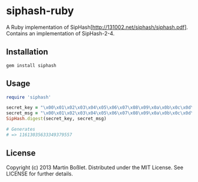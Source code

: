 # siphash-ruby

A Ruby implementation of SipHash[http://131002.net/siphash/siphash.pdf].
Contains an implementation of SipHash-2-4.

## Installation
    gem install siphash

## Usage

```ruby
require 'siphash'

secret_key = "\x00\x01\x02\x03\x04\x05\x06\x07\x08\x09\x0a\x0b\x0c\x0d\x0e\x0f"
secret_msg = "\x00\x01\x02\x03\x04\x05\x06\x07\x08\x09\x0a\x0b\x0c\x0d\x0e"
SipHash.digest(secret_key, secret_msg)

# Generates
# => 11613035633349379557
```

## License

Copyright (c) 2013 Martin Boßlet. Distributed under the MIT License. See LICENSE for
further details.
